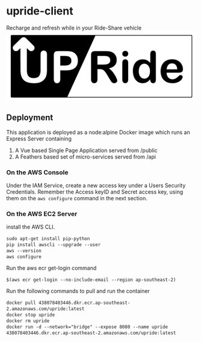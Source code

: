 # upride-client
Recharge and refresh while in your Ride-Share vehicle
![](src/assets/logo.png)


## Deployment
This application is deployed as a node:alpine Docker image which runs an Express Server containing
1. A Vue based Single Page Application served from /public
2. A Feathers based set of micro-services served from /api

### On the AWS Console
 Under the IAM Service, create a new access key under a Users Security Credentials. Remember the Access keyID and Secret access key, using them on the `aws configure` command in the next section.

### On the AWS EC2 Server
install the AWS CLI.
```
sudo apt-get install pip-python
pip install awscli --upgrade --user
aws --version
aws configure
```
Run the aws ecr get-login command
```
$(aws ecr get-login --no-include-email --region ap-southeast-2)
```
Run the following commands to pull and run the container
```
docker pull 438078403446.dkr.ecr.ap-southeast-2.amazonaws.com/upride:latest
docker stop upride
docker rm upride
docker run -d --network="bridge" --expose 8080 --name upride 438078403446.dkr.ecr.ap-southeast-2.amazonaws.com/upride:latest
```